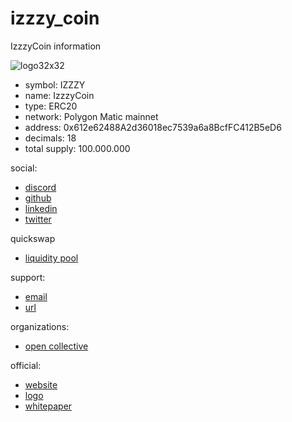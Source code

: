 # izzzy_coin
IzzzyCoin information 

![logo32x32](https://user-images.githubusercontent.com/52882128/175814022-41a6feb7-b474-47d3-bb92-6dd2c0c7e1f4.png)
- symbol: IZZZY
- name: IzzzyCoin
- type: ERC20
- network: Polygon Matic mainnet
- address: 0x612e62488A2d36018ec7539a6a8BcfFC412B5eD6
- decimals: 18
- total supply: 100.000.000

social: 
- [discord](https://discord.gg/RMka34MTEC)
- [github](https://github.com/izzzy-xyz)
- [linkedin](https://www.linkedin.com/company/izzzy/)
- [twitter](https://twitter.com/izzzy_xyz)

quickswap
- [liquidity pool](https://quickswap.exchange/#/pools?currency0=ETH&currency1=0x612e62488A2d36018ec7539a6a8BcfFC412B5eD6)

support: 
- [email](contact@izzzy.xyz)
- [url](https://izzzy.xyz/)

organizations:
- [open collective](https://opencollective.com/izzzyxyz)

official:
- [website](https://izzzy.xyz/)
- [logo](https://gateway.ipfscdn.io/ipfs/QmNQqBGZg9bAxNCgVaS9szy2NqiBva8mYmHwuEgA8pQK9B/0.png)
- [whitepaper](https://drive.google.com/file/d/1cXPnMUF3pBui7Obw6OiV87V8YVNZRb-N/view)
